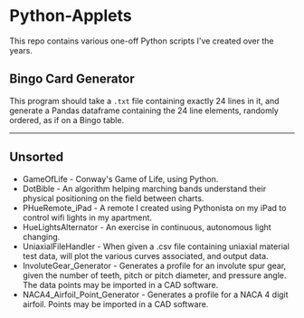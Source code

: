 # Python-Applets

This repo contains various one-off Python scripts I've created over the years.

## Bingo Card Generator

This program should take a `.txt` file containing exactly 24 lines in it, and generate a Pandas dataframe containing the 24 line elements, randomly ordered, as if on a Bingo table.

***

## Unsorted
* GameOfLife - Conway's Game of Life, using Python.
* DotBible - An algorithm helping marching bands understand their physical positioning on the field between charts. 
* PHueRemote_iPad - A remote I created using Pythonista on my iPad to control wifi lights in my apartment.
* HueLightsAlternator - An exercise in continuous, autonomous light changing.
* UniaxialFileHandler - When given a .csv file containing uniaxial material test data, will plot the various curves associated, and output data.
* InvoluteGear_Generator - Generates a profile for an involute spur gear, given the number of teeth, pitch or pitch diameter, and pressure angle. The data points may be imported in a CAD software.
* NACA4_Airfoil_Point_Generator - Generates a profile for a NACA 4 digit airfoil. Points may be imported in a CAD software.
